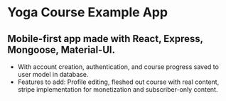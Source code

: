 # Yoga Course Example App
## Mobile-first app made with React, Express, Mongoose, Material-UI.

- With account creation, authentication, and course progress saved to user model in database.
- Features to add: Profile editing, fleshed out course with real content, stripe implementation for monetization and subscriber-only content.